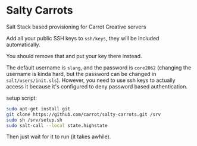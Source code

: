 # Salty Carrots
Salt Stack based provisioning for Carrot Creative servers

Add all your public SSH keys to `ssh/keys`, they will be included automatically.

You should remove that and put your key there instead.

The default username is `slang`, and the password is `core2062` (changing the username is kinda hard, but the password can be changed in `salt/users/init.sls`). However, you need to use ssh keys to actually access it because it's configured to deny password based authentication.

setup script:

```bash
sudo apt-get install git
git clone https://github.com/carrot/salty-carrots.git /srv
sudo sh /srv/setup.sh
sudo salt-call --local state.highstate
```

Then just wait for it to run (it takes awhile).
